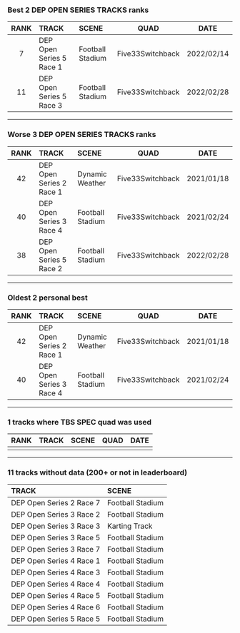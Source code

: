 ### Best 2 DEP OPEN SERIES TRACKS ranks
|RANK|TRACK|SCENE|QUAD|DATE|
|:---:|:---|:---|:---:|:---:|
|7|DEP Open Series 5 Race 1|Football Stadium|Five33Switchback|2022/02/14|
|11|DEP Open Series 5 Race 3|Football Stadium|Five33Switchback|2022/02/28|
---
### Worse 3 DEP OPEN SERIES TRACKS ranks
|RANK|TRACK|SCENE|QUAD|DATE|
|:---:|:---|:---|:---:|:---:|
|42|DEP Open Series 2 Race 1|Dynamic Weather|Five33Switchback|2021/01/18|
|40|DEP Open Series 3 Race 4|Football Stadium|Five33Switchback|2021/02/24|
|38|DEP Open Series 5 Race 2|Football Stadium|Five33Switchback|2022/02/28|
---
### Oldest 2 personal best
|RANK|TRACK|SCENE|QUAD|DATE|
|:---:|:---|:---|:---:|:---:|
|42|DEP Open Series 2 Race 1|Dynamic Weather|Five33Switchback|2021/01/18|
|40|DEP Open Series 3 Race 4|Football Stadium|Five33Switchback|2021/02/24|
---
### 1 tracks where TBS SPEC quad was used
|RANK|TRACK|SCENE|QUAD|DATE|
|:---:|:---|:---|:---:|:---:|
||||||
---
### 11 tracks without data (200+ or not in leaderboard)
|TRACK|SCENE|
|:---|:---|
|DEP Open Series 2 Race 7|Football Stadium|
|DEP Open Series 3 Race 2|Football Stadium|
|DEP Open Series 3 Race 3|Karting Track|
|DEP Open Series 3 Race 5|Football Stadium|
|DEP Open Series 3 Race 7|Football Stadium|
|DEP Open Series 4 Race 1|Football Stadium|
|DEP Open Series 4 Race 3|Football Stadium|
|DEP Open Series 4 Race 4|Football Stadium|
|DEP Open Series 4 Race 5|Football Stadium|
|DEP Open Series 4 Race 6|Football Stadium|
|DEP Open Series 5 Race 5|Football Stadium|
